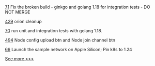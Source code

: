 
[71](https://github.com/hyperledger-labs/fabric-operator/pull/71) Fix the broken build - ginkgo and golang 1.18 for integration tests - DO NOT MERGE

[429](https://github.com/hyperledger-labs/fabric-smart-client/pull/429) orion cleanup

[70](https://github.com/hyperledger-labs/fabric-operator/pull/70) run unit and integration tests with golang 1.18.

[494](https://github.com/hyperledger/cello/pull/494) Node config upload btn and Node join channel btn

[69](https://github.com/hyperledger-labs/fabric-operator/pull/69) Launch the sample network on Apple Silicon;  Pin k8s to 1.24


[See more >>>](https://start-here.hyperledger.org/pull-requests)
